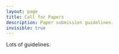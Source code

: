 ```yaml
---
layout: page
title: Call for Papers
description: Paper submission guidelines.
invisible: true
---
```

Lots of guidelines.